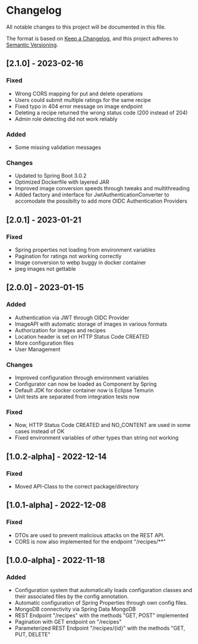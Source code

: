 # Changelog

All notable changes to this project will be documented in this file.

The format is based on [Keep a Changelog](https://keepachangelog.com/en/1.0.0/),
and this project adheres to [Semantic Versioning](https://semver.org/spec/v2.0.0.html).

## [2.1.0] - 2023-02-16

### Fixed

- Wrong CORS mapping for put and delete operations
- Users could submit multiple ratings for the same recipe
- Fixed typo in 404 error message on image endpoint
- Deleting a recipe returned the wrong status code (200 instead of 204)
- Admin role detecting did not work reliably

### Added

- Some missing validation messages

### Changes

- Updated to Spring Boot 3.0.2
- Optimized Dockerfile with layered JAR
- Improved image conversion speeds through tweaks and multithreading
- Added factory and interface for JwtAuthenticationConverter to accomodate the possibilty to add more OIDC Authentication Providers

## [2.0.1] - 2023-01-21

### Fixed

- Spring properties not loading from environment variables
- Pagination for ratings not working correctly
- Image conversion to webp buggy in docker container
- jpeg images not gettable

## [2.0.0] - 2023-01-15

### Added

- Authentication via JWT through OIDC Provider
- ImageAPI with automatic storage of images in various formats
- Authorization for images and recipes
- Location header is set on HTTP Status Code CREATED
- More configuration files
- User Management

### Changes

- Improved configuration through environment variables
- Configurator can now be loaded as Component by Spring
- Default JDK for docker container now is Eclipse Temurin
- Unit tests are separated from integration tests now

### Fixed

- Now, HTTP Status Code CREATED and NO_CONTENT are used in some cases instead of OK
- Fixed environment variables of other types than string not working

## [1.0.2-alpha] - 2022-12-14

### Fixed

- Moved API-Class to the correct package/directory

## [1.0.1-alpha] - 2022-12-08

### Fixed

- DTOs are used to prevent malicious attacks on the REST API.
- CORS is now also implemented for the endpoint "/recipes/**"

## [1.0.0-alpha] - 2022-11-18

### Added

- Configuration system that automatically loads configuration classes and their associated files by the config
  annotation.
- Automatic configuration of Spring Properties through own config files.
- MongoDB connectivity via Spring Data MongoDB
- REST Endpoint "/recipes" with the methods "GET, POST" implemented
- Pagination with GET endpoint on "/recipes"
- Parameterized REST Endpoint "/recipes/{id}" with the methods "GET, PUT, DELETE"

